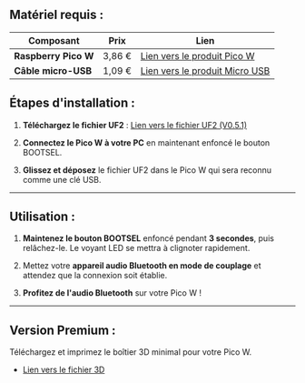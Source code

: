 ## Matériel requis :

| Composant          | Prix     | Lien                                                                                                                                            |
|--------------------|----------|-------------------------------------------------------------------------------------------------------------------------------------------------|
| **Raspberry Pico W** | 3,86 €   | [Lien vers le produit Pico W](https://de.aliexpress.com/item/1005005833842272.html?spm=a2g0o.productlist.main.49.5e58d2yNd2yNlV&algo_pvid=df784644-ec43-4757-bf83-73da1a0f203d&algo_exp_id=df784644-ec43-4757-bf83-73da1a0f203d-24&pdp_npi=4%40dis%21EUR%212.92%210.99%21%21%213.18%211.08%21%402103856417268200441115499eca61%2112000034514289609%21sea%21DE%216109544903%21ABX&curPageLogUid=YtyPJqpXVPT5&utparam-url=scene%3Asearch%7Cquery_from%3A) |
| **Câble micro-USB** | 1,09 €   | [Lien vers le produit Micro USB](https://de.aliexpress.com/item/1005003072565062.html?spm=a2g0o.productlist.main.101.cebePeNbPeNbl4&algo_pvid=107359d0-64c5-43b1-b98a-bceee91a6714&algo_exp_id=107359d0-64c5-43b1-b98a-bceee91a6714-50&pdp_npi=4%40dis%21EUR%211.84%210.99%21%21%212.01%211.08%21%402103856417268201091507260eca61%2112000023797659401%21sea%21DE%216109544903%21ABX&curPageLogUid=xruIPl06Ly7F&utparam-url=scene%3Asearch%7Cquery_from%3A) |

## Étapes d'installation :

1. **Téléchargez le fichier UF2** : [Lien vers le fichier UF2 (V0.5.1)](https://github.com/wasdwasd0105/PicoW-usb2bt-audio/releases/tag/V0.5.1)

2. **Connectez le Pico W à votre PC** en maintenant enfoncé le bouton BOOTSEL.

3. **Glissez et déposez** le fichier UF2 dans le Pico W qui sera reconnu comme une clé USB.

---

## Utilisation :

1. **Maintenez le bouton BOOTSEL** enfoncé pendant **3 secondes**, puis relâchez-le. Le voyant LED se mettra à clignoter rapidement.

2. Mettez votre **appareil audio Bluetooth en mode de couplage** et attendez que la connexion soit établie.

3. **Profitez de l'audio Bluetooth** sur votre Pico W !

---

## Version Premium :

Téléchargez et imprimez le boîtier 3D minimal pour votre Pico W.

- [Lien vers le fichier 3D](https://cults3d.com/fr/mod%C3%A8le-3d/outil/raspberry-pi-pico-minimal-housing)
